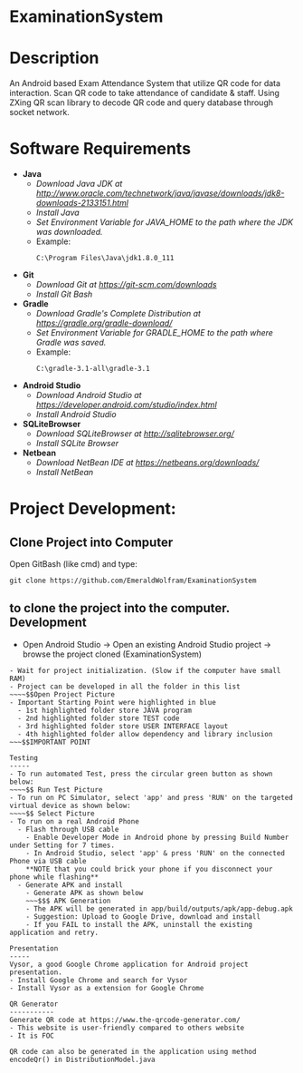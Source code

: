# ExaminationSystem
Description
===============
An Android based Exam Attendance System that utilize QR code for data interaction.
Scan QR code to take attendance of candidate & staff.
Using ZXing QR scan library to decode QR code and query database through socket network.


Software Requirements
========
- **Java**
  - *Download Java JDK at http://www.oracle.com/technetwork/java/javase/downloads/jdk8-downloads-2133151.html*
  - *Install Java*
  - *Set Environment Variable for JAVA_HOME to the path where the JDK was downloaded.*
  - Example:
    ````
    C:\Program Files\Java\jdk1.8.0_111
    ````
- **Git**
  - *Download Git at https://git-scm.com/downloads*
  - *Install Git Bash*
- **Gradle**
  - *Download Gradle's Complete Distribution at https://gradle.org/gradle-download/*
  - *Set Environment Variable for GRADLE_HOME to the path where Gradle was saved.*
  - Example:
    ````
    C:\gradle-3.1-all\gradle-3.1
    ````
- **Android Studio**
  - *Download Android Studio at https://developer.android.com/studio/index.html*
  - *Install Android Studio*
- **SQLiteBrowser**
  - *Download SQLiteBrowser at http://sqlitebrowser.org/*
  - *Install SQLite Browser*
- **Netbean**
  - *Download NetBean IDE at https://netbeans.org/downloads/*
  - *Install NetBean*



Project Development:
==================
Clone Project into Computer
------
Open GitBash (like cmd) and type: 
````
git clone https://github.com/EmeraldWolfram/ExaminationSystem
````
to clone the project into the computer.
Development
-----
- Open Android Studio -> Open an existing Android Studio project -> browse the project cloned (ExaminationSystem)
~~~~$$Browse Picture
- Wait for project initialization. (Slow if the computer have small RAM)
- Project can be developed in all the folder in this list
~~~~$$Open Project Picture
- Important Starting Point were highlighted in blue
  - 1st highlighted folder store JAVA program
  - 2nd highlighted folder store TEST code
  - 3rd highlighted folder store USER INTERFACE layout
  - 4th highlighted folder allow dependency and library inclusion
~~~$$IMPORTANT POINT

Testing
-----
- To run automated Test, press the circular green button as shown below:
~~~~$$ Run Test Picture
- To run on PC Simulator, select 'app' and press 'RUN' on the targeted virtual device as shown below:
~~~~$$ Select Picture
- To run on a real Android Phone
  - Flash through USB cable
    - Enable Developer Mode in Android phone by pressing Build Number under Setting for 7 times.
    - In Android Studio, select 'app' & press 'RUN' on the connected Phone via USB cable
    **NOTE that you could brick your phone if you disconnect your phone while flashing**
  - Generate APK and install
    - Generate APK as shown below
    ~~~$$$ APK Generation
    - The APK will be generated in app/build/outputs/apk/app-debug.apk
    - Suggestion: Upload to Google Drive, download and install
    - If you FAIL to install the APK, uninstall the existing application and retry.
    
Presentation
-----
Vysor, a good Google Chrome application for Android project presentation.
- Install Google Chrome and search for Vysor
- Install Vysor as a extension for Google Chrome

QR Generator
-----------
Generate QR code at https://www.the-qrcode-generator.com/
- This website is user-friendly compared to others website
- It is FOC

QR code can also be generated in the application using method encodeQr() in DistributionModel.java




